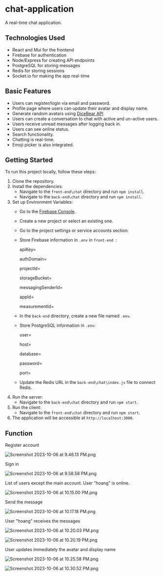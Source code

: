 # chat-application
A real-time chat application.

## Technologies Used
- React and Mui for the frontend
- Firebase for authentication
- Node/Express for creating API endpoints
- PostgreSQL for storing messages
- Redis for storing sessions
- Socket.io for making the app real-time
## Basic Features

- Users can register/login via email and password.
- Profile page where users can update their avatar and display name.
- Generate random avatars using [DiceBear API](https://avatars.dicebear.com/docs/http-api)
- Users can create a conversation to chat with active and un-active users.
- Users receive unread messages after logging back in.
- Users can see online status.
- Search functionality.
- Chatting is real-time.
- Emoji picker is also integrated.

## Getting Started

To run this project locally, follow these steps:

1. Clone the repository.
2. Install the dependencies:
   - Navigate to the `front-end\chat` directory and run `npm install`.
   - Navigate to the `back-end\chat` directory and run `npm install`.
3. Set up Environment Variables:
   - Go to the [Firebase Console](https://console.firebase.google.com/).
   - Create a new project or select an existing one.
   - Go to the project settings or service accounts section.
   - Store Firebase information in `.env` in `front-end `:
     
      apiKey=
     
      authDomain=
     
      projectId=
     
      storageBucket=
     
      messagingSenderId=
     
      appId=
     
      measurementId=
     
   - In the `back-end` directory, create a new file named `.env`.
   - Store PostgreSQL information in `.env`:
     
      user=
     
      host=
     
      database=
     
      password=
     
      port=

   - Update the Redis URL in the `back-end\chat\index.js` file to connect Redis.
5. Run the server:
   - Navigate to the `back-end\chat` directory and run `npm start`.
6. Run the client:
   - Navigate to the `front-end\chat` directory and run `npm start`.
7. The application will be accessible at `http://localhost:3000`.

## Function

Register account

![Screenshot 2023-10-06 at 9.46.13 PM.png](https://firebasestorage.googleapis.com/v0/b/chat-application-16c61.appspot.com/o/document%2FScreenshot%202023-10-06%20at%209.46.13%20PM.png?alt=media&token=6696d57a-d395-484e-b51e-c3571805f5d7&_gl=1*1l52c83*_ga*MTU5Mzc3MDQwMy4xNjk0NjYyMzI5*_ga_CW55HF8NVT*MTY5NjY0NjkwNC45LjEuMTY5NjY0NzM5NC41NC4wLjA.)

Sign in

![Screenshot 2023-10-06 at 9.58.58 PM.png](https://firebasestorage.googleapis.com/v0/b/chat-application-16c61.appspot.com/o/document%2FScreenshot%202023-10-06%20at%209.58.58%20PM.png?alt=media&token=6f14ca8c-316c-447d-9b1c-4a3f8a6cde38&_gl=1*1iqolq6*_ga*MTU5Mzc3MDQwMy4xNjk0NjYyMzI5*_ga_CW55HF8NVT*MTY5NjY0NjkwNC45LjEuMTY5NjY0NzYxMy42MC4wLjA.)

List of users except the main account. User "hoang" is online.

![Screenshot 2023-10-06 at 10.15.00 PM.png](https://firebasestorage.googleapis.com/v0/b/chat-application-16c61.appspot.com/o/document%2FScreenshot%202023-10-06%20at%2010.15.00%20PM.png?alt=media&token=a6d1e392-9721-409d-b83c-b1f5c0c0a059&_gl=1*dk4yku*_ga*MTU5Mzc3MDQwMy4xNjk0NjYyMzI5*_ga_CW55HF8NVT*MTY5NjY0NjkwNC45LjEuMTY5NjY0ODUxMS41NC4wLjA.)

Send the message

![Screenshot 2023-10-06 at 10.17.18 PM.png](https://firebasestorage.googleapis.com/v0/b/chat-application-16c61.appspot.com/o/document%2FScreenshot%202023-10-06%20at%2010.17.18%20PM.png?alt=media&token=d57f498b-12a9-415d-9935-98658a870e68&_gl=1*1g5ocr*_ga*MTU5Mzc3MDQwMy4xNjk0NjYyMzI5*_ga_CW55HF8NVT*MTY5NjY0NjkwNC45LjEuMTY5NjY0ODcwNS41MC4wLjA.)

User "hoang" receives the messages

![Screenshot 2023-10-06 at 10.20.03 PM.png](https://firebasestorage.googleapis.com/v0/b/chat-application-16c61.appspot.com/o/document%2FScreenshot%202023-10-06%20at%2010.20.03%20PM.png?alt=media&token=d2fb971a-719f-41d3-a9fa-d23986e50f58&_gl=1*f54dgo*_ga*MTU5Mzc3MDQwMy4xNjk0NjYyMzI5*_ga_CW55HF8NVT*MTY5NjY0NjkwNC45LjEuMTY5NjY0ODgzOS41My4wLjA.)

![Screenshot 2023-10-06 at 10.20.19 PM.png](https://firebasestorage.googleapis.com/v0/b/chat-application-16c61.appspot.com/o/document%2FScreenshot%202023-10-06%20at%2010.20.19%20PM.png?alt=media&token=ea02ce32-d4d5-4cad-a4c9-f41014ab0678&_gl=1*16g7p38*_ga*MTU5Mzc3MDQwMy4xNjk0NjYyMzI5*_ga_CW55HF8NVT*MTY5NjY0NjkwNC45LjEuMTY5NjY0ODkwMC41NS4wLjA.)

User updates immediately the avatar and display name

![Screenshot 2023-10-06 at 10.25.58 PM.png](https://firebasestorage.googleapis.com/v0/b/chat-application-16c61.appspot.com/o/document%2FScreenshot%202023-10-06%20at%2010.25.58%20PM.png?alt=media&token=6a6ef82f-8279-4730-80ab-29922fde9c0a&_gl=1*bmhecm*_ga*MTU5Mzc3MDQwMy4xNjk0NjYyMzI5*_ga_CW55HF8NVT*MTY5NjY0NjkwNC45LjEuMTY5NjY0OTMwNy41MS4wLjA.)

![Screenshot 2023-10-06 at 10.30.52 PM.png](https://firebasestorage.googleapis.com/v0/b/chat-application-16c61.appspot.com/o/document%2FScreenshot%202023-10-06%20at%2010.30.52%20PM.png?alt=media&token=2405ff06-2804-457f-a3ab-913c796e78e2&_gl=1*ee1v2o*_ga*MTU5Mzc3MDQwMy4xNjk0NjYyMzI5*_ga_CW55HF8NVT*MTY5NjY0NjkwNC45LjEuMTY5NjY0OTQ5My4yMi4wLjA.)
